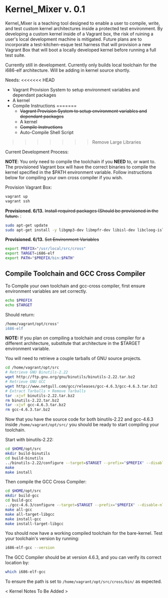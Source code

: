 Kernel_Mixer v. 0.1
=============================================

Kernel_Mixer is a teaching tool designed to enable a user to compile, write, and test custom kernel architectures inside a protected test environment. By developing a custom kernel inside of a Vagrant box, the risk of ruining a user's local development machine is mitigated. Future plans are to incorporate a test-kitchen-esque test harness that will provision a new Vagrant Box that will boot a locally developed kernel before running a full test suite. 
 
Currently still in development. Currently only builds local toolchain for the i686-elf
architecture. Will be adding in kernel source shortly. 

Needs:
<<<<<<< HEAD
 * Vagrant Provision System to setup environment variables and dependant packages
 * A kernel
 * Compile Instructions
=======
	* ~~Vagrant Provision System to setup environment variables and dependant packages~~
	* A kernel
	* ~~Compile Instructions~~
	* Auto-Compile Shell Script
>>>>>>> Remove Large Libraries


Current Development Process:

**NOTE**: You only need to compile the toolchain if you **NEED** to, or want to. The provisioned Vagrant box will have the correct binaries to compile the kernel specified in the $PATH environment variable. Follow instructions below for compiling your own cross compiler if you wish.

Provision Vagrant Box:
```bash
vagrant up
vagrant ssh
```

**Provisioned. 6/13.** ~~Install required packages (Should be provisioned in the future.~~ :
```bash
sudo apt-get update
sudo apt-get install -y libgmp3-dev libmpfr-dev libisl-dev libcloog-isl-dev libmpc-dev vim
```

**Provisioned. 6/13.** ~~Set Environment Variables~~
```bash
export PREFIX="/usr/local/src/cross"
export TARGET=i686-elf
export PATH="$PREFIX/bin:$PATH"
```
Compile Toolchain and GCC Cross Compiler
----------------------------------------

To Compile your own toolchain and gcc-cross compiler, first ensure environment variables are set correctly. 
```bash
echo $PREFIX
echo $TARGET
```
Should return: 
```bash
/home/vagrant/opt/cross"
i686-elf
```
**NOTE:** If you plan on compiling a toolchain and cross compiler for a different architecture, substitute that architecture in the $TARGET environment variable. 

You will need to retrieve a couple tarballs of GNU source projects. 
```bash
cd /home/vagrant/opt/src
# Retrieve GNU Binutils-2.22
wget http://ftp.gnu.org/gnu/binutils/binutils-2.22.tar.bz2
# Retrieve GNU GCC
wget http://www.netgull.com/gcc/releases/gcc-4.6.3/gcc-4.6.3.tar.bz2
# Extract Tarballs + Remove Tarballs
tar -xjvf binutils-2.22.tar.bz2
rm binutils-2.22.tar.bz2
tar -xjvf gcc-4.6.3.tar.bz2
rm gcc-4.6.3.tar.bz2
```
Now that you have the source code for both binutils-2.22 and gcc-4.6.3 inside ```/home/vagrant/opt/src/``` you should be ready to start compiling your toolchain. 

Start with binutils-2.22:
```bash
cd $HOME/opt/src
mkdir build-binutils
cd build-binutils
../binutils-2.22/configure --target=$TARGET --prefix="$PREFIX" --disable-nls --disable-werror
make
make install
```
Then compile the GCC Cross Compiler:
```bash
cd $HOME/opt/src
mkdir build-gcc
cd build-gcc
../gcc-4.6.3/configure --target=$TARGET --prefix="$PREFIX" --disable-nls --enable-languages=c,c++ --without-headers
make all-gcc
make all-target-libgcc
make install-gcc
make install-target-libgcc
```
You should now have a working compiled toolchain for the bare-kernel. Test your
toolchain's version by running:
```bash
i686-elf-gcc --version
```
The GCC Compiler should be at version 4.6.3, and you can verify its correct location by: 
```bash
which i686-elf-gcc
```
To ensure the path is set to ```/home/vagrant/opt/src/cross/bin/``` as expected. 

< Kernel Notes To Be Added > 
